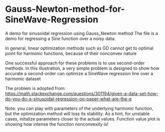 # Gauss-Newton-method-for-SineWave-Regression
A demo for sinusoidal regression using Gauss_Newton method
The file is a demo for regressing a Sine function over a noisy data. 

In general, linear optimization methods such as GD cannot get to optimal point for harmonic functions, because of their nonconvex nature

One successful approach for these problems is to use second-order methods. In this illustration, a very simple problem is designed to show 
how accurate a second-order can optimize a SineWave regression line over a harmonic dataset

The problem is adopted from:
https://math.stackexchange.com/questions/301194/given-a-data-set-how-do-you-do-a-sinusoidal-regression-on-paper-what-are-the-e

Note: you can play with parameters of the underlying harmonic function, but the optimization method will loss its stability. As a hint, 
for unstable cases, initalize parameters closer to the actual values. Function value plot is showing how intense the function nonconvexity is!
